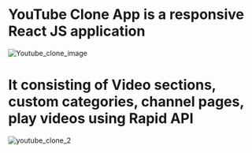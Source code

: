 # YouTube Clone App is a responsive React JS application 

![Youtube_clone_image](https://user-images.githubusercontent.com/88485343/204121084-93dd99bf-1450-4b13-93b4-489cc0428038.png)

# It consisting of Video sections, custom categories, channel pages, play videos using Rapid API

![youtube_clone_2](https://user-images.githubusercontent.com/88485343/204121189-5d30befe-8fe4-4c4e-988d-6e6d8c62a78a.png)




